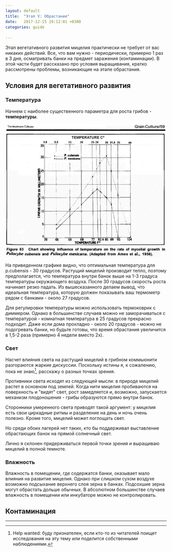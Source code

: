 ```yaml
---
layout: default
title:  "Этап V: Обрастание"
date:   2017-12-15 19:12:01 +0300
categories: guide

---
```

Этап вегетативного развития мицелия практически не требует от вас никаких действий. Все, что вам нужно - периодически, примерно 1 раз в 3 дня, осматривать банки на предмет заражения (контаминации). В этой части будет рассказано про условия выращивания, кратко рассмотрены проблемы, возникающие на этапе обрастания.

## Условия для вегетативного развития

### Температура

Начнем с наиболее существенного параметра для роста грибов - **температуры**.

![График оптимальной температуры для роста psylocibe cubensis](/assets/img/s5/tmc_cubensis_temperature.gif)

На приведенном графике видно, что оптимальная температура для p.cubensis - 30 градусов. Растущий мицелий производит тепло, поэтому предполагается, что температура внутри банок выше на 1-3 градуса температуры окружающего воздуха. После 30 градусов скорость роста начинает резко падать. Из вышесказанного делаем вывод, что идеальная температура, которую должен показывать ваш термометр рядом с банками - около 27 градусов.

Для регулировки температуры можно использовать термоковрик с диммером. Однако в большинстве случаев можно не заморачиваться с температурой - комнатная температура в 25 градусов прекрасно подходит. Даже если дома прохладно - около 20 градусов - можно не подогревать банки, но будьте готовы, что время обрастания увеличится в 1,5-2 раза (примерно 4 недели вместо 2х).

### Свет

Насчет влияния света на растущий мицелий в грибном коммьюнити разгораются жаркие дискуссии. Поскольку истины я, к сожалению, пока не знаю[^1], расскажу о разных точках зрения.

Противники света исходят из следующей мысли: в природе мицелий растет в основном под землей. Когда нити мицелия пробиваются на поверхность и "видят" свет, рост замедляется и, возможно, запускается механизм плодоношения - грибы образуются прямо внутри банок.

Сторонники умеренного света приводят такой аргумент: у мицелия есть свои циркадные ритмы и разделение на день и ночь очень полезно. Кроме того, мицелий может поглощать свет.

Но среди обоих лагерей нет таких, кто бы поддерживал выставление обрастающих банок на прямой солнечный свет.

Лично я склонен придерживаться первой точки зрения и выращиваю мицелий в полной темноте.

### Влажность

Влажность в помещении, где содержатся банки, оказывает мало влияния на развитие мицелия. Однако при слишком сухом воздухе возможно подсыхание верхнего слоя зерна в банках. Подсохшие зерна могут обрастать дольше обычных. В абсолютном большинстве случаев влажность в помещении или инкубаторе можно не контролировать.

## Контаминация





---

[^1]: Help wanted: буду признателен, если кто-то из читателей поищет исследования на эту тему или поделится собственными наблюдениями.
